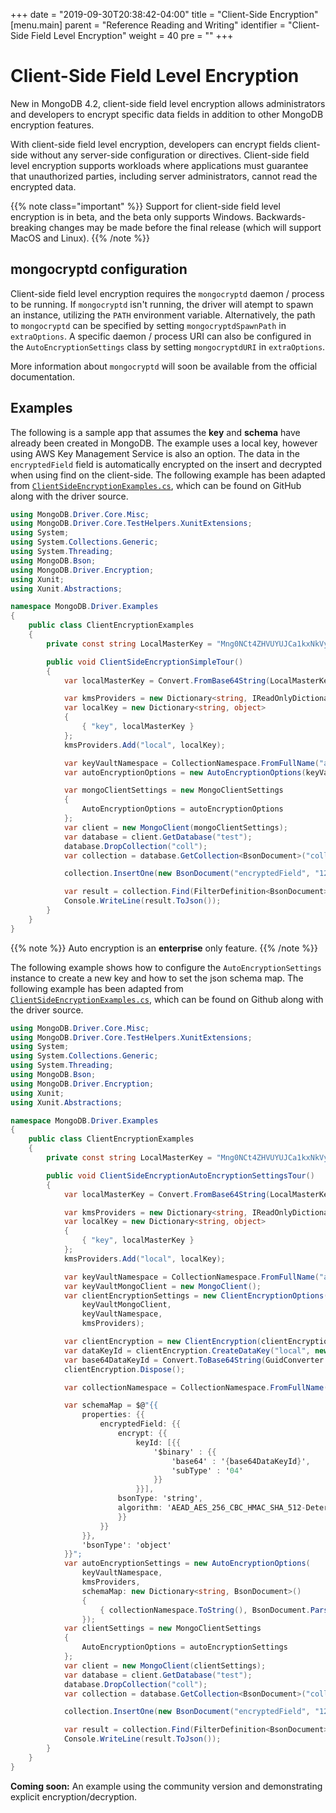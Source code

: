
+++
date = "2019-09-30T20:38:42-04:00"
title = "Client-Side Encryption"
[menu.main]
  parent = "Reference Reading and Writing"
  identifier = "Client-Side Field Level Encryption"
  weight = 40
  pre = "<i class='fa fa-lock'></i>"
+++

# Client-Side Field Level Encryption

New in MongoDB 4.2, client-side field level encryption allows administrators and
developers to encrypt specific data fields in addition to other MongoDB
encryption features.

With client-side field level encryption, developers can encrypt fields
client-side without any server-side configuration or directives. Client-side
field level encryption supports workloads where applications must guarantee that
unauthorized parties, including server administrators, cannot read the encrypted
data.

{{% note class="important" %}} 
Support for client-side field level encryption is in beta, and the beta only
supports Windows. Backwards-breaking changes may be made before the
final release (which will support MacOS and Linux).
{{% /note %}}

## mongocryptd configuration

Client-side field level encryption requires the `mongocryptd` daemon / process
to be running. If `mongocryptd` isn't running, the driver will atempt to spawn
an instance, utilizing the `PATH` environment variable. Alternatively, the path
to `mongocryptd` can be specified by setting `mongocryptdSpawnPath` in
`extraOptions`. A specific daemon / process URI can also be configured in the
`AutoEncryptionSettings` class by setting `mongocryptdURI` in `extraOptions`.

More information about `mongocryptd` will soon be available from the official
documentation.


## Examples

The following is a sample app that assumes the **key** and **schema** have
already been created in MongoDB. The example uses a local key, however using AWS
Key Management Service is also an option. The data in the `encryptedField` field
is automatically encrypted on the insert and decrypted when using find on the
client-side. The following example has been adapted from
[`ClientSideEncryptionExamples.cs`](https://github.com/mongodb/mongo-csharp-driver/blob/master/tests/MongoDB.Driver.Examples/ClientEncryptionExamples.cs), which can be found on GitHub along with the driver source. 

```csharp
using MongoDB.Driver.Core.Misc;
using MongoDB.Driver.Core.TestHelpers.XunitExtensions;
using System;
using System.Collections.Generic;
using System.Threading;
using MongoDB.Bson;
using MongoDB.Driver.Encryption;
using Xunit;
using Xunit.Abstractions;

namespace MongoDB.Driver.Examples
{
    public class ClientEncryptionExamples
    {
        private const string LocalMasterKey = "Mng0NCt4ZHVUYUJCa1kxNkVyNUR1QURhZ2h2UzR2d2RrZzh0cFBwM3R6NmdWMDFBMUN3YkQ5aXRRMkhGRGdQV09wOGVNYUMxT2k3NjZKelhaQmRCZGJkTXVyZG9uSjFk";

        public void ClientSideEncryptionSimpleTour()
        {
            var localMasterKey = Convert.FromBase64String(LocalMasterKey);

            var kmsProviders = new Dictionary<string, IReadOnlyDictionary<string, object>>();
            var localKey = new Dictionary<string, object>
            {
                { "key", localMasterKey }
            };
            kmsProviders.Add("local", localKey);

            var keyVaultNamespace = CollectionNamespace.FromFullName("admin.datakeys");
            var autoEncryptionOptions = new AutoEncryptionOptions(keyVaultNamespace, kmsProviders);

            var mongoClientSettings = new MongoClientSettings
            {
                AutoEncryptionOptions = autoEncryptionOptions
            };
            var client = new MongoClient(mongoClientSettings);
            var database = client.GetDatabase("test");
            database.DropCollection("coll");
            var collection = database.GetCollection<BsonDocument>("coll");

            collection.InsertOne(new BsonDocument("encryptedField", "123456789"));

            var result = collection.Find(FilterDefinition<BsonDocument>.Empty).First();
            Console.WriteLine(result.ToJson());
        }
    }
}
```

{{% note %}}
Auto encryption is an **enterprise** only feature.
{{% /note %}}

The following example shows how to configure the `AutoEncryptionSettings`
instance to create a new key and how to set the json schema map. The following
example has been adapted from
[`ClientSideEncryptionExamples.cs`](https://github.com/mongodb/mongo-csharp-driver/blob/master/tests/MongoDB.Driver.Examples/ClientEncryptionExamples.cs),
which can be found on Github along with the driver source.

```csharp
using MongoDB.Driver.Core.Misc;
using MongoDB.Driver.Core.TestHelpers.XunitExtensions;
using System;
using System.Collections.Generic;
using System.Threading;
using MongoDB.Bson;
using MongoDB.Driver.Encryption;
using Xunit;
using Xunit.Abstractions;

namespace MongoDB.Driver.Examples
{
    public class ClientEncryptionExamples
    {
        private const string LocalMasterKey = "Mng0NCt4ZHVUYUJCa1kxNkVyNUR1QURhZ2h2UzR2d2RrZzh0cFBwM3R6NmdWMDFBMUN3YkQ5aXRRMkhGRGdQV09wOGVNYUMxT2k3NjZKelhaQmRCZGJkTXVyZG9uSjFk";

        public void ClientSideEncryptionAutoEncryptionSettingsTour()
        {
            var localMasterKey = Convert.FromBase64String(LocalMasterKey);

            var kmsProviders = new Dictionary<string, IReadOnlyDictionary<string, object>>();
            var localKey = new Dictionary<string, object>
            {
                { "key", localMasterKey }
            };
            kmsProviders.Add("local", localKey);

            var keyVaultNamespace = CollectionNamespace.FromFullName("admin.datakeys");
            var keyVaultMongoClient = new MongoClient();
            var clientEncryptionSettings = new ClientEncryptionOptions(
                keyVaultMongoClient,
                keyVaultNamespace,
                kmsProviders);

            var clientEncryption = new ClientEncryption(clientEncryptionSettings);
            var dataKeyId = clientEncryption.CreateDataKey("local", new DataKeyOptions(), CancellationToken.None);
            var base64DataKeyId = Convert.ToBase64String(GuidConverter.ToBytes(dataKeyId, GuidRepresentation.Standard));
            clientEncryption.Dispose();

            var collectionNamespace = CollectionNamespace.FromFullName("test.coll");

            var schemaMap = $@"{{
                properties: {{
                    encryptedField: {{
                        encrypt: {{
                            keyId: [{{
                                '$binary' : {{
                                    'base64' : '{base64DataKeyId}',
                                    'subType' : '04'
                                }}
                            }}],
                        bsonType: 'string',
                        algorithm: 'AEAD_AES_256_CBC_HMAC_SHA_512-Deterministic'
                        }}
                    }}
                }},
                'bsonType': 'object'
            }}";
            var autoEncryptionSettings = new AutoEncryptionOptions(
                keyVaultNamespace,
                kmsProviders,
                schemaMap: new Dictionary<string, BsonDocument>()
                {
                    { collectionNamespace.ToString(), BsonDocument.Parse(schemaMap) }
                });
            var clientSettings = new MongoClientSettings
            {
                AutoEncryptionOptions = autoEncryptionSettings
            };
            var client = new MongoClient(clientSettings);
            var database = client.GetDatabase("test");
            database.DropCollection("coll");
            var collection = database.GetCollection<BsonDocument>("coll");

            collection.InsertOne(new BsonDocument("encryptedField", "123456789"));

            var result = collection.Find(FilterDefinition<BsonDocument>.Empty).First();
            Console.WriteLine(result.ToJson());
        }
    }
}
```

**Coming soon:** An example using the community version and demonstrating explicit encryption/decryption.
